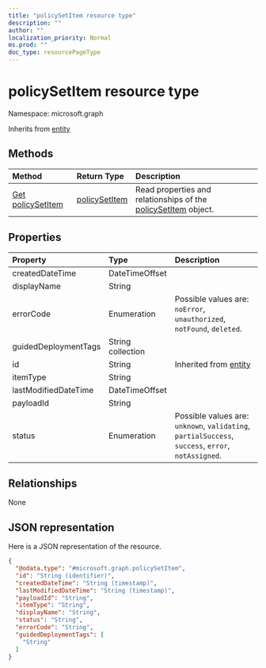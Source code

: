 ```yaml
---
title: "policySetItem resource type"
description: ""
author: ""
localization_priority: Normal
ms.prod: ""
doc_type: resourcePageType
---
```


# policySetItem resource type


Namespace: microsoft.graph




Inherits from [entity](../resources/entity.md)

## Methods
|Method|Return Type|Description|
|:---|:---|:---|
|[Get policySetItem](../api/policysetitem-get.md)|[policySetItem](../resources/policysetitem.md)|Read properties and relationships of the [policySetItem](../resources/policysetitem.md) object.|

## Properties
|Property|Type|Description|
|:---|:---|:---|
|createdDateTime|DateTimeOffset||
|displayName|String||
|errorCode|Enumeration| Possible values are: `noError`, `unauthorized`, `notFound`, `deleted`.|
|guidedDeploymentTags|String collection||
|id|String| Inherited from [entity](../resources/entity.md)|
|itemType|String||
|lastModifiedDateTime|DateTimeOffset||
|payloadId|String||
|status|Enumeration| Possible values are: `unknown`, `validating`, `partialSuccess`, `success`, `error`, `notAssigned`.|

## Relationships
None

## JSON representation
Here is a JSON representation of the resource.
<!-- {
  "blockType": "resource",
  "keyProperty": "id",
  "@odata.type": "microsoft.graph.policySetItem",
  "baseType": "microsoft.graph.entity",
  "openType": false
}
-->
``` json
{
  "@odata.type": "#microsoft.graph.policySetItem",
  "id": "String (identifier)",
  "createdDateTime": "String (timestamp)",
  "lastModifiedDateTime": "String (timestamp)",
  "payloadId": "String",
  "itemType": "String",
  "displayName": "String",
  "status": "String",
  "errorCode": "String",
  "guidedDeploymentTags": [
    "String"
  ]
}
```

